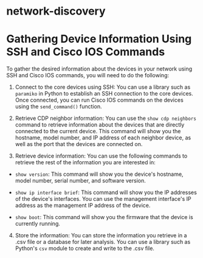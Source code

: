 # network-discovery

# Gathering Device Information Using SSH and Cisco IOS Commands

To gather the desired information about the devices in your network using SSH and Cisco IOS commands, you will need to do the following:

1. Connect to the core devices using SSH: You can use a library such as `paramiko` in Python to establish an SSH connection to the core devices. Once connected, you can run Cisco IOS commands on the devices using the `send_command()` function.

2. Retrieve CDP neighbor information: You can use the `show cdp neighbors` command to retrieve information about the devices that are directly connected to the current device. This command will show you the hostname, model number, and IP address of each neighbor device, as well as the port that the devices are connected on.

3. Retrieve device information: You can use the following commands to retrieve the rest of the information you are interested in:

- `show version`: This command will show you the device's hostname, model number, serial number, and software version.

- `show ip interface brief`: This command will show you the IP addresses of the device's interfaces. You can use the management interface's IP address as the management IP address of the device.

- `show boot`: This command will show you the firmware that the device is currently running.

4. Store the information: You can store the information you retrieve in a .csv file or a database for later analysis. You can use a library such as Python's `csv` module to create and write to the .csv file.
